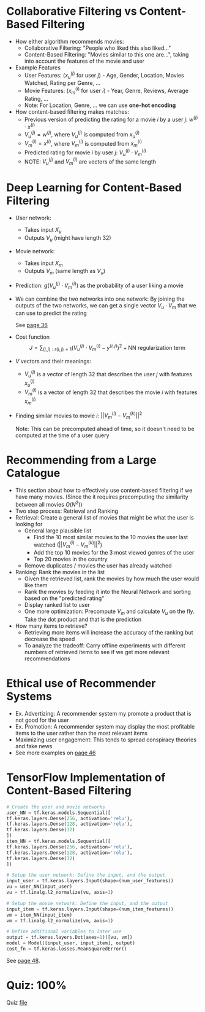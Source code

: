 # Collaborative Filtering vs Content-Based Filtering
* How either algorithm recommends movies:
    * Collaborative Filtering: "People who liked this also liked..."
    * Content-Based Filtering: "Movies similar to this one are...", taking into account the features of the movie and user
* Example Features
    * User Features: ($x_u^{(j)}$ for user $j$) - Age, Gender, Location, Movies Watched, Rating per Genre, ...
    * Movie Features: ($x_m^{(i)}$ for user $i$) - Year, Genre, Reviews, Average Rating, ...
    * Note: For Location, Genre, ... we can use **one-hot encoding**
* How content-based filtering makes matches:
    * Previous version of predicting the rating for a movie $i$ by a user $j$: $w^{(j)} \cdot x^{(i)}$
    * $V_u^{(j)} = w^{(j)}$, where $V_u^{(j)}$ is computed from $x_u^{(j)}$
    * $V_m^{(i)} = x^{(i)}$, where $V_m^{(i)}$ is computed from $x_m^{(i)}$
    * Predicted rating for movie $i$ by user $j$: $V_u^{(j)} \cdot V_m^{(i)}$
    * NOTE: $V_u^{(j)}$ and $V_m^{(i)}$ are vectors of the same length

# Deep Learning for Content-Based Filtering
* User network:
    * Takes input $X_u$
    * Outputs $V_u$ (might have length 32)
* Movie network:
    * Takes input $X_m$
    * Outputs $V_m$ (same length as $V_u$)
* Prediction: $g(V_u^{(j)} \cdot V_m^{(i)})$ as the probability of a user liking a movie
* We can combine the two networks into one network: By joining the outputs of the two networks, we can get a single vector $V_u \cdot V_m$ that we can use to predict the rating

    See [page 36](Lecture.pdf)
* Cost function
    $$J = \sum_{(i,j):r(i,j)=1} \left( V_u^{(j)} \cdot V_m^{(i)} - y^{(i,j)} \right)^2 + \text{NN regularization term}$$
* $V$ vectors and their meanings:
    * $V_u^{(j)}$ is a vector of length 32 that describes the user $j$ with features $x_u^{(j)}$
    * $V_m^{(i)}$ is a vector of length 32 that describes the movie $i$ with features $x_m^{(i)}$
* Finding similar movies to movie $i$: ${||V_m^{(i)} - V_m^{(k)}||}^2$

    Note: This can be precomputed ahead of time, so it doesn't need to be computed at the time of a user query

# Recommending from a Large Catalogue
* This section about how to effectively use content-based filtering if we have many movies. (Since the it requires precomputing the similarity between all movies $O(N^2)$)
* Two step process: Retrieval and Ranking
* Retrieval: Create a general list of movies that might be what the user is looking for
    * General large plausible list
        * Find the 10 most similar movies to the 10 movies the user last watched (${||V_m^{(i)} - V_m^{(k)}||}^2$)
        * Add the top 10 movies for the 3 most viewed genres of the user
        * Top 20 movies in the country
    * Remove duplicates / movies the user has already watched
* Ranking: Rank the movies in the list
    * Given the retrieved list, rank the movies by how much the user would like them
    * Rank the movies by feeding it into the Neural Network and sorting based on the "predicted rating"
    * Display ranked list to user
    * One more optimization: Precompute $V_m$ and calculate $V_u$ on the fly. Take the dot product and that is the prediction
* How many items to retrieve?
    * Retrieving more items will increase the accuracy of the ranking but decrease the speed
    * To analyze the tradeoff: Carry offline experiments with different numbers of retrieved items to see if we get more relevant recommendations

# Ethical use of Recommender Systems
* Ex. Advertizing: A recommender system my promote a product that is not good for the user
* Ex. Promotion: A recommender system may display the most profitable items to the user rather than the most relevant items
* Maximizing user engagement: This tends to spread conspiracy theories and fake news
* See more examples on [page 46](Lecture.pdf)

# TensorFlow Implementation of Content-Based Filtering
```python
# Create the user and movie networks
user_NN = tf.keras.models.Sequential([
tf.keras.layers.Dense(256, activation='relu'),
tf.keras.layers.Dense(128, activation='relu'),
tf.keras.layers.Dense(32)
])
item_NN = tf.keras.models.Sequential([
tf.keras.layers.Dense(256, activation='relu'),
tf.keras.layers.Dense(128, activation='relu'),
tf.keras.layers.Dense(32)
])

# Setup the user network: Define the input, and the output
input_user = tf.keras.layers.Input(shape=(num_user_features))
vu = user_NN(input_user)
vu = tf.linalg.l2_normalize(vu, axis=1)

# Setup the movie network: Define the input, and the output
input_item = tf.keras.layers.Input(shape=(num_item_features))
vm = item_NN(input_item)
vm = tf.linalg.l2_normalize(vm, axis=1)

# Define additional variables to later use
output = tf.keras.layers.Dot(axes=1)([vu, vm])
model = Model([input_user, input_item], output)
cost_fn = tf.keras.losses.MeanSquaredError()
```

See [page 48](Lecture.pdf).

# Quiz: 100%
Quiz [file](Quizzes.md#content-based-filtering)